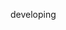 <!--
 * @Author: your name
 * @Date: 2020-05-14 07:46:07
 * @LastEditTime: 2020-05-16 17:01:15
 * @LastEditors: your name
 * @Description: In User Settings Edit
 * @FilePath: /vue-element-admin/README.md
--> 
developing